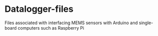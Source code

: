 # Datalogger-files
Files associated with interfacing MEMS sensors with Arduino and single-board computers such as Raspberry Pi

